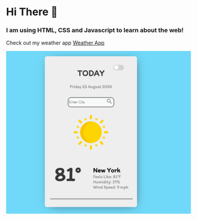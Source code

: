 <H1>Hi There 👋</H1>
<h3>I am using HTML, CSS and Javascript to learn about the web!</h3>
<p>Check out my weather app <a href="https://github.com/mikedeleon9/Projects/tree/913a4edd211ce6a39e45254c908546429f24989c/Weather%20App">Weather App</a></p>
<img src="Weather App/images/Weather App.png" />
